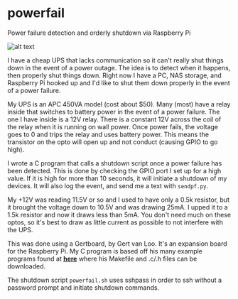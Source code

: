 powerfail
=========

Power failure detection and orderly shutdown via Raspberry Pi


![alt text][circuit]

I have a cheap UPS that lacks communication so it can't really shut things down in the event of a power outage.  The idea is to detect when it happens, then properly shut things down.  Right now I have a PC, NAS storage, and Raspberry Pi hooked up and I'd like to shut them down properly in the event of a power failure.

My UPS is an APC 450VA model (cost about $50).  Many (most) have a relay inside that switches to battery power in the event of a power failure.  The one I have inside is a 12V relay.  There is a constant 12V across the coil of the relay when it is running on wall power.  Once power fails, the voltage goes to 0 and trips the relay and uses battery power.  This means the transistor on the opto will open up and not conduct (causing GPIO to go high).

I wrote a C program that calls a shutdown script once a power failure has been detected.  This is done by checking the GPIO port I set up for a high value.  If it is high for more than 10 seconds, it will initiate a shutdown of my devices.  It will also log the event, and send me a text with `sendpf.py`.

My +12V was reading 11.5V or so and I used to have only a 0.5k resistor, but it brought the voltage down to 10.5V and was drawing 25mA.  I upped it to a 1.5k resistor and now it draws less than 5mA.  You don't need much on these optos, so it's best to draw as little current as possible to not interfere with the UPS.

This was done using a Gertboard, by Gert van Loo.  It's an expansion board for the Raspberry Pi.  My C program is based off his many example programs found at **[here][1]** where his Makefile and .c/.h files can be downloaded.

The shutdown script `powerfail.sh` uses sshpass in order to ssh without a password prompt and initiate shutdown commands.

[circuit]: http://brontopixel.com/images/2013/08/12/ups.png "UPS Power Failure Detection Circuit"
[1]: http://www.raspberrypi.org/phpBB3/viewtopic.php?f=42&t=20410
